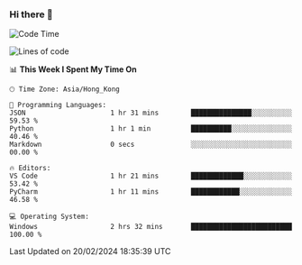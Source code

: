 ### Hi there 👋

<!--
**RoiexLee/RoiexLee** is a ✨ _special_ ✨ repository because its `README.md` (this file) appears on your GitHub profile.

Here are some ideas to get you started:

- 🔭 I’m currently working on ...
- 🌱 I’m currently learning ...
- 👯 I’m looking to collaborate on ...
- 🤔 I’m looking for help with ...
- 💬 Ask me about ...
- 📫 How to reach me: ...
- 😄 Pronouns: ...
- ⚡ Fun fact: ...
-->

<!--START_SECTION:waka-->
![Code Time](http://img.shields.io/badge/Code%20Time-476%20hrs%207%20mins-blue)

![Lines of code](https://img.shields.io/badge/From%20Hello%20World%20I%27ve%20Written-36.7%20thousand%20lines%20of%20code-blue)

📊 **This Week I Spent My Time On** 

```text
🕑︎ Time Zone: Asia/Hong_Kong

💬 Programming Languages: 
JSON                     1 hr 31 mins        ███████████████░░░░░░░░░░   59.53 % 
Python                   1 hr 1 min          ██████████░░░░░░░░░░░░░░░   40.46 % 
Markdown                 0 secs              ░░░░░░░░░░░░░░░░░░░░░░░░░   00.00 % 

🔥 Editors: 
VS Code                  1 hr 21 mins        █████████████░░░░░░░░░░░░   53.42 % 
PyCharm                  1 hr 11 mins        ████████████░░░░░░░░░░░░░   46.58 % 

💻 Operating System: 
Windows                  2 hrs 32 mins       █████████████████████████   100.00 % 
```


 Last Updated on 20/02/2024 18:35:39 UTC
<!--END_SECTION:waka-->
